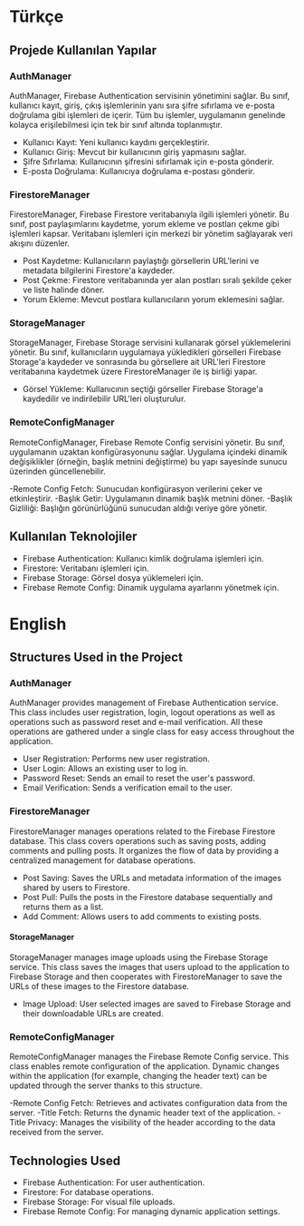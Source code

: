 # Türkçe
## Projede Kullanılan Yapılar
### AuthManager
AuthManager, Firebase Authentication servisinin yönetimini sağlar. Bu sınıf, kullanıcı kayıt, giriş, çıkış işlemlerinin yanı sıra şifre sıfırlama ve e-posta doğrulama gibi işlemleri de içerir. Tüm bu işlemler, uygulamanın genelinde kolayca erişilebilmesi için tek bir sınıf altında toplanmıştır.

- Kullanıcı Kayıt: Yeni kullanıcı kaydını gerçekleştirir.
- Kullanıcı Giriş: Mevcut bir kullanıcının giriş yapmasını sağlar.
- Şifre Sıfırlama: Kullanıcının şifresini sıfırlamak için e-posta gönderir.
- E-posta Doğrulama: Kullanıcıya doğrulama e-postası gönderir.
### FirestoreManager
FirestoreManager, Firebase Firestore veritabanıyla ilgili işlemleri yönetir. Bu sınıf, post paylaşımlarını kaydetme, yorum ekleme ve postları çekme gibi işlemleri kapsar. Veritabanı işlemleri için merkezi bir yönetim sağlayarak veri akışını düzenler.

- Post Kaydetme: Kullanıcıların paylaştığı görsellerin URL'lerini ve metadata bilgilerini Firestore'a kaydeder.
- Post Çekme: Firestore veritabanında yer alan postları sıralı şekilde çeker ve liste halinde döner.
- Yorum Ekleme: Mevcut postlara kullanıcıların yorum eklemesini sağlar.
### StorageManager
StorageManager, Firebase Storage servisini kullanarak görsel yüklemelerini yönetir. Bu sınıf, kullanıcıların uygulamaya yükledikleri görselleri Firebase Storage'a kaydeder ve sonrasında bu görsellere ait URL'leri Firestore veritabanına kaydetmek üzere FirestoreManager ile iş birliği yapar.

- Görsel Yükleme: Kullanıcının seçtiği görseller Firebase Storage'a kaydedilir ve indirilebilir URL'leri oluşturulur.
### RemoteConfigManager
RemoteConfigManager, Firebase Remote Config servisini yönetir. Bu sınıf, uygulamanın uzaktan konfigürasyonunu sağlar. Uygulama içindeki dinamik değişiklikler (örneğin, başlık metnini değiştirme) bu yapı sayesinde sunucu üzerinden güncellenebilir.

-Remote Config Fetch: Sunucudan konfigürasyon verilerini çeker ve etkinleştirir.
-Başlık Getir: Uygulamanın dinamik başlık metnini döner.
-Başlık Gizliliği: Başlığın görünürlüğünü sunucudan aldığı veriye göre yönetir.

## Kullanılan Teknolojiler
- Firebase Authentication: Kullanıcı kimlik doğrulama işlemleri için.
- Firestore: Veritabanı işlemleri için.
- Firebase Storage: Görsel dosya yüklemeleri için.
- Firebase Remote Config: Dinamik uygulama ayarlarını yönetmek için.

# English
## Structures Used in the Project
### AuthManager
AuthManager provides management of Firebase Authentication service. This class includes user registration, login, logout operations as well as operations such as password reset and e-mail verification. All these operations are gathered under a single class for easy access throughout the application.

- User Registration: Performs new user registration.
- User Login: Allows an existing user to log in.
- Password Reset: Sends an email to reset the user's password.
- Email Verification: Sends a verification email to the user.
### FirestoreManager
FirestoreManager manages operations related to the Firebase Firestore database. This class covers operations such as saving posts, adding comments and pulling posts. It organizes the flow of data by providing a centralized management for database operations.

- Post Saving: Saves the URLs and metadata information of the images shared by users to Firestore.
- Post Pull: Pulls the posts in the Firestore database sequentially and returns them as a list.
- Add Comment: Allows users to add comments to existing posts.
#### StorageManager
StorageManager manages image uploads using the Firebase Storage service. This class saves the images that users upload to the application to Firebase Storage and then cooperates with FirestoreManager to save the URLs of these images to the Firestore database.

- Image Upload: User selected images are saved to Firebase Storage and their downloadable URLs are created.
### RemoteConfigManager
RemoteConfigManager manages the Firebase Remote Config service. This class enables remote configuration of the application. Dynamic changes within the application (for example, changing the header text) can be updated through the server thanks to this structure.

-Remote Config Fetch: Retrieves and activates configuration data from the server.
-Title Fetch: Returns the dynamic header text of the application.
-Title Privacy: Manages the visibility of the header according to the data received from the server.

## Technologies Used
- Firebase Authentication: For user authentication.
- Firestore: For database operations.
- Firebase Storage: For visual file uploads.
- Firebase Remote Config: For managing dynamic application settings.

